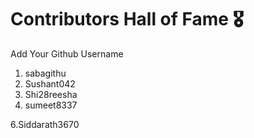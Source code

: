 # Contributors Hall of Fame 🎖
Add Your Github Username

1. sabagithu
2. Sushant042
3. Shi28reesha
4. sumeet8337

6.Siddarath3670









